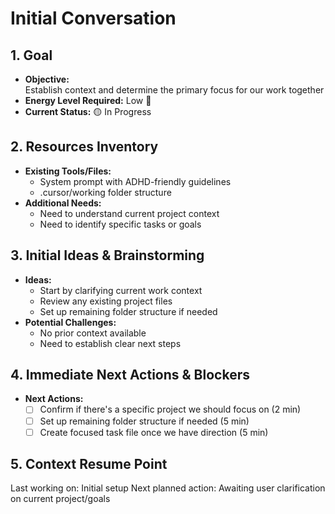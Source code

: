 # Initial Conversation

## 1. Goal
- **Objective:**  
  Establish context and determine the primary focus for our work together
- **Energy Level Required:** Low 🔋
- **Current Status:** 🟡 In Progress

## 2. Resources Inventory
- **Existing Tools/Files:**  
  - System prompt with ADHD-friendly guidelines
  - .cursor/working folder structure
- **Additional Needs:**  
  - Need to understand current project context
  - Need to identify specific tasks or goals

## 3. Initial Ideas & Brainstorming
- **Ideas:**  
  - Start by clarifying current work context
  - Review any existing project files
  - Set up remaining folder structure if needed
- **Potential Challenges:**  
  - No prior context available
  - Need to establish clear next steps

## 4. Immediate Next Actions & Blockers
- **Next Actions:** 
  - [ ] Confirm if there's a specific project we should focus on (2 min)
  - [ ] Set up remaining folder structure if needed (5 min)
  - [ ] Create focused task file once we have direction (5 min)

## 5. Context Resume Point
Last working on: Initial setup
Next planned action: Awaiting user clarification on current project/goals 